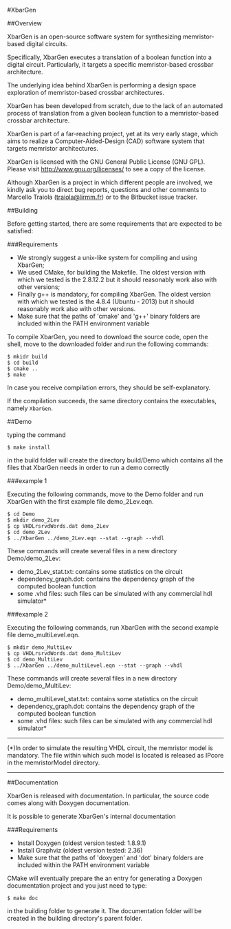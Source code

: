 #XbarGen

##Overview

XbarGen is an open-source software system for synthesizing memristor-based digital circuits.

Specifically, XbarGen executes a translation of a boolean function into a digital circuit. Particularly, it targets a specific memristor-based crossbar architecture.

The underlying idea behind XbarGen is performing a design space exploration of memristor-based crossbar architectures.

XbarGen has been developed from scratch, due to the lack of an automated process of translation from a given boolean function to a memristor-based crossbar architecture.

XbarGen is part of a far-reaching project, yet at its very early stage, which aims to realize a Computer-Aided-Design (CAD) software system that targets memristor architectures.

XbarGen is licensed with the GNU General Public License (GNU GPL). Please visit http://www.gnu.org/licenses/ to see a copy of the license.

Although XbarGen is a project in which different people are involved, we kindly ask you to direct bug reports, questions and other comments to Marcello Traiola (traiola@lirmm.fr) or to the Bitbucket issue tracker.

##Building

Before getting started, there are some requirements that are expected to be satisfied:

###Requirements

- We strongly suggest a unix-like system for compiling and using XbarGen;
- We used CMake, for building the Makefile. The oldest version with which we tested is the 2.8.12.2 but it should reasonably work also with other versions;
- Finally g++ is mandatory, for compiling XbarGen. The oldest version with which we tested is the 4.8.4 (Ubuntu - 2013) but it should reasonably work also with other versions.
- Make sure that the paths of 'cmake' and 'g++' binary folders are included within the PATH environment variable

To compile XbarGen, you need to download the source code, open the shell, move to the downloaded folder and run the following commands:

```
$ mkidr build 
$ cd build 
$ cmake .. 
$ make
```

In case you receive compilation errors, they should be self-explanatory.

If the compilation succeeds, the same directory contains the executables, namely `XbarGen`.

##Demo

typing the command

```
$ make install
```

in the build folder will create the directory build/Demo which contains all the files that XbarGen needs in order to run a demo correctly

###example 1

Executing the following commands, move to the Demo folder and run XbarGen with the first example file demo_2Lev.eqn.

```
$ cd Demo 
$ mkdir demo_2Lev 
$ cp VHDLrsrvdWords.dat demo_2Lev 
$ cd demo_2Lev 
$ ../XbarGen ../demo_2Lev.eqn --stat --graph --vhdl 
```

These commands will create several files in a new directory Demo/demo_2Lev:

- demo_2Lev_stat.txt: contains some statistics on the circuit
- dependency_graph.dot: contains the dependency graph of the computed boolean function
- some .vhd files: such files can be simulated with any commercial hdl simulator*

###example 2

Executing the following commands, run XbarGen with the second example file demo_multiLevel.eqn.

```
$ mkdir demo_MultiLev 
$ cp VHDLrsrvdWords.dat demo_MultiLev 
$ cd demo_MultiLev 
$ ../XbarGen ../demo_multiLevel.eqn --stat --graph --vhdl 
```

These commands will create several files in a new directory Demo/demo_MultiLev:

- demo_multiLevel_stat.txt: contains some statistics on the circuit
- dependency_graph.dot: contains the dependency graph of the computed boolean function
- some .vhd files: such files can be simulated with any commercial hdl simulator*

<hr>
(*)In order to simulate the resulting VHDL circuit, the memristor model is mandatory. The file within which such model is located is released as IPcore in the memristorModel directory.
<hr>

##Documentation

XbarGen is released with documentation. In particular, the source code comes along with Doxygen documentation.

It is possible to generate XbarGen's internal documentation

###Requirements

- Install Doxygen (oldest version tested: 1.8.9.1)
- Install Graphviz (oldest version tested: 2.36)
- Make sure that the paths of 'doxygen' and 'dot' binary folders are included within the PATH environment variable

CMake will eventually prepare the an entry for generating a Doxygen documentation project and you just need to type:

```
$ make doc
```

in the building folder to generate it. The documentation folder will be created in the building directory's parent folder.
